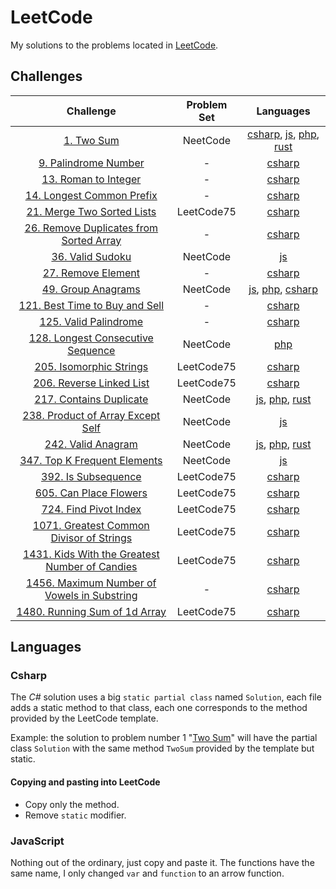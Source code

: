# LeetCode

My solutions to the problems located in [LeetCode](https://leetcode.com/problemset/all/).

## Challenges

|                                                              Challenge                                                               | Problem Set |                                                 Languages                                                 |
| :----------------------------------------------------------------------------------------------------------------------------------: | :---------: | :-------------------------------------------------------------------------------------------------------: |
|                                         [1. Two Sum](https://leetcode.com/problems/two-sum/)                                         |  NeetCode   | [csharp](Csharp/Challenges/1.cs), [js](JS/1.js), [php](PHP/1.php), [rust](rust/src/problems/problem_1.rs) |
|                               [9. Palindrome Number](https://leetcode.com/problems/palindrome-number)                                |      -      |                                     [csharp](Csharp/Challenges/9.cs)                                      |
|                                [13. Roman to Integer](https://leetcode.com/problems/roman-to-integer)                                |      -      |                                     [csharp](Csharp/Challenges/13.cs)                                     |
|                           [14. Longest Common Prefix](https://leetcode.com/problems/longest-common-prefix)                           |      -      |                                     [csharp](Csharp/Challenges/14.cs)                                     |
|                          [21. Merge Two Sorted Lists](https://leetcode.com/problems/merge-two-sorted-lists)                          | LeetCode75  |                                     [csharp](Csharp/Challenges/21.cs)                                     |
|             [26. Remove Duplicates from Sorted Array](https://leetcode.com/problems/remove-duplicates-from-sorted-array)             |      -      |                                     [csharp](Csharp/Challenges/26.cs)                                     |
|                                    [36. Valid Sudoku](https://leetcode.com/problems/valid-sudoku)                                    |  NeetCode   |                                              [js](JS/36.js)                                               |
|                                  [27. Remove Element](https://leetcode.com/problems/remove-element)                                  |      -      |                                     [csharp](Csharp/Challenges/27.cs)                                     |
|                                  [49. Group Anagrams](https://leetcode.com/problems/group-anagrams)                                  |  NeetCode   |                   [js](JS/49.js), [php](PHP/49.php), [csharp](Csharp/Challenges/49.cs)                    |
|                   [121. Best Time to Buy and Sell](https://leetcode.com/problems/best-time-to-buy-and-sell-stock)                    |      -      |                                    [csharp](Csharp/Challenges/121.cs)                                     |
|                               [125. Valid Palindrome](https://leetcode.com/problems/valid-palindrome)                                |      -      |                                    [csharp](Csharp/Challenges/125.cs)                                     |
|                   [128. Longest Consecutive Sequence](https://leetcode.com/problems/longest-consecutive-sequence/)                   |  NeetCode   |                                            [php](PHP/128.php)                                             |
|                             [205. Isomorphic Strings](https://leetcode.com/problems/isomorphic-strings)                              | LeetCode75  |                                    [csharp](Csharp/Challenges/205.cs)                                     |
|                            [206. Reverse Linked List](https://leetcode.com/problems/reverse-linked-list)                             | LeetCode75  |                                    [csharp](Csharp/Challenges/206.cs)                                     |
|                             [217. Contains Duplicate](https://leetcode.com/problems/contains-duplicate)                              |  NeetCode   |               [js](JS/217.js), [php](PHP/217.php), [rust](rust/src/problems/problem_217.rs)               |
|                   [238. Product of Array Except Self](https://leetcode.com/problems/product-of-array-except-self/)                   |  NeetCode   |                                              [js](JS/238.js)                                              |
|                                  [242. Valid Anagram](https://leetcode.com/problems/valid-anagram)                                   |  NeetCode   |               [js](JS/242.js), [php](PHP/242.php), [rust](rust/src/problems/problem_242.rs)               |
|                        [347. Top K Frequent Elements](https://leetcode.com/problems/top-k-frequent-elements)                         |  NeetCode   |                                              [js](JS/347.js)                                              |
|                                 [392. Is Subsequence](https://leetcode.com/problems/is-subsequence)                                  | LeetCode75  |                                    [csharp](Csharp/Challenges/392.cs)                                     |
|                              [605. Can Place Flowers](https://leetcode.com/problems/can-place-flowers)                               | LeetCode75  |                                    [csharp](Csharp/Challenges/605.cs)                                     |
|                               [724. Find Pivot Index](https://leetcode.com/problems/find-pivot-index)                                | LeetCode75  |                                    [csharp](Csharp/Challenges/724.cs)                                     |
|             [1071. Greatest Common Divisor of Strings](https://leetcode.com/problems/greatest-common-divisor-of-strings)             | LeetCode75  |                                    [csharp](Csharp/Challenges/1071.cs)                                    |
|       [1431. Kids With the Greatest Number of Candies](https://leetcode.com/problems/kids-with-the-greatest-number-of-candies)       | LeetCode75  |                                    [csharp](Csharp/Challenges/1431.cs)                                    |
| [1456. Maximum Number of Vowels in Substring](https://leetcode.com/problems/maximum-number-of-vowels-in-a-substring-of-given-length) |      -      |                                    [csharp](Csharp/Challenges/1456.cs)                                    |
|                        [1480. Running Sum of 1d Array](https://leetcode.com/problems/running-sum-of-1d-array)                        | LeetCode75  |                                    [csharp](Csharp/Challenges/1480.cs)                                    |

## Languages

### Csharp

The _C#_ solution uses a big `static partial class` named `Solution`, each file adds a static method to that class, each one corresponds to the method provided by the LeetCode template.

Example: the solution to problem number 1 "[Two Sum](https://leetcode.com/problems/two-sum/)" will have the partial class `Solution` with the same method `TwoSum` provided by the template but static.

#### Copying and pasting into LeetCode

- Copy only the method.
- Remove `static` modifier.

### JavaScript

Nothing out of the ordinary, just copy and paste it. The functions have the same name, I only changed `var` and `function` to an arrow function.
